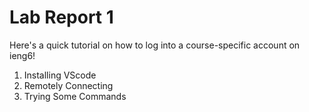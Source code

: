 # Lab Report 1
Here's a quick tutorial on how to log into a course-specific account on ieng6!
1. Installing VScode
2. Remotely Connecting
3. Trying Some Commands
